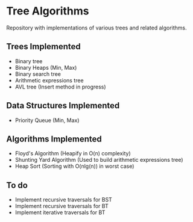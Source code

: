 # Tree Algorithms

Repository with implementations of various trees and related algorithms.

## Trees Implemented

- Binary tree
- Binary Heaps (Min, Max)
- Binary search tree
- Arithmetic expressions tree
- AVL tree (Insert method in progress)

## Data Structures Implemented

- Priority Queue (Min, Max)

## Algorithms Implemented

- Floyd's Algorithm (Heapify in O(n) complexity)
- Shunting Yard Algorithm (Used to build arithmetic expressions tree)
- Heap Sort (Sorting with O(nlg(n)) in worst case)

## To do

- Implement recursive traversals for BST
- Implement recursive traversals for BT
- Implement iterative traversals for BT